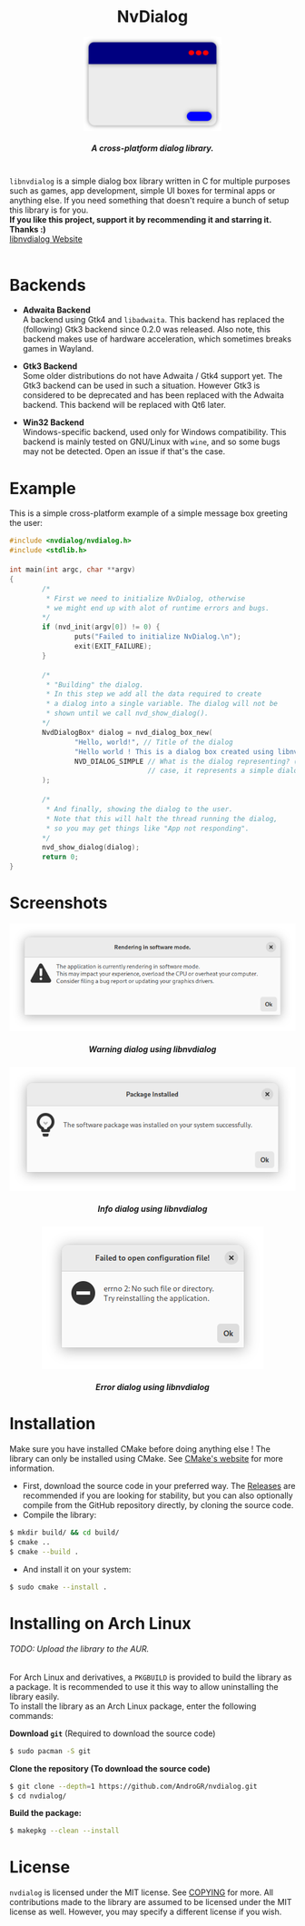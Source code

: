 <div align="center">
        <h1>NvDialog</h1>
        <img src="assets/logo-new.svg" width="244">
        <br>
        <h5>A cross-platform dialog library.</h5>
</div>

<br>
<code>libnvdialog</code> is a simple dialog box library written in C
for multiple purposes such as games, app development, simple UI boxes for terminal apps or anything else. If you need something that doesn't require a bunch of setup this library is for you. <br>
<b>If you like this project, support it by recommending it and starring it. Thanks :)</b> <br>
<a href="https://androgr.github.io/libnvdialog">libnvdialog Website</a>
<br> <br>

# Backends
- **Adwaita Backend**\
A backend using Gtk4 and `libadwaita`. This backend has replaced the (following) Gtk3 backend since 0.2.0 was released. Also note, this backend makes use of hardware acceleration, which sometimes breaks games in Wayland.

- **Gtk3 Backend**\
Some older distributions do not have Adwaita / Gtk4 support yet. The Gtk3 backend can be used in such a situation. However Gtk3 is considered to be deprecated and has been replaced with the Adwaita backend. This backend will be replaced with Qt6 later.

- **Win32 Backend**\
Windows-specific backend, used only for Windows compatibility. This backend is mainly tested on GNU/Linux with `wine`, and so some bugs may not be detected. Open an issue if that's the case.

# Example
This is a simple cross-platform example of a simple message box greeting the user:
```c
#include <nvdialog/nvdialog.h>
#include <stdlib.h>

int main(int argc, char **argv)
{
        /*
         * First we need to initialize NvDialog, otherwise
         * we might end up with alot of runtime errors and bugs.
        */
        if (nvd_init(argv[0]) != 0) {
                puts("Failed to initialize NvDialog.\n");
                exit(EXIT_FAILURE);
        }

        /*
         * "Building" the dialog.
         * In this step we add all the data required to create
         * a dialog into a single variable. The dialog will not be
         * shown until we call nvd_show_dialog().
        */
        NvdDialogBox* dialog = nvd_dialog_box_new(
                "Hello, world!", // Title of the dialog
                "Hello world ! This is a dialog box created using libnvdialog!", // Message of the dialog
                NVD_DIALOG_SIMPLE // What is the dialog representing? (Eg a warning). In this
                                  // case, it represents a simple dialog with no context.
        );

        /*
         * And finally, showing the dialog to the user.
         * Note that this will halt the thread running the dialog,
         * so you may get things like "App not responding".
        */
        nvd_show_dialog(dialog);
        return 0;
}
```

# Screenshots
<div align="center">
        <img src="assets/warning_scr.png"></img>
        <h5><i>Warning dialog using libnvdialog</i></h5>
<img src="assets/info_scr.png"></img>
        <h5><i>Info dialog using libnvdialog</i></h5>
<img src="assets/error_scr.png"></img>
        <h5><i>Error dialog using libnvdialog</i></h5>
</div>

# Installation
Make sure you have installed CMake before doing anything else ! The library can only be installed using CMake. See [CMake's website](https://cmake.org/) for more information.
- First, download the source code in your preferred way. The [Releases](https://github.com/AndroGR/nvdialog/releases/) are recommended if you are looking for stability, but you can also optionally compile from
the GitHub repository directly, by cloning the source code.
- Compile the library:
```sh
$ mkdir build/ && cd build/
$ cmake ..
$ cmake --build .
```

- And install it on your system:
```sh
$ sudo cmake --install .
```

# Installing on Arch Linux
###### *TODO: Upload the library to the AUR.*
For Arch Linux and derivatives, a `PKGBUILD` is provided to build the library as a package. It is recommended to use it this way to allow uninstalling the library easily.\
To install the library as an Arch Linux package, enter the following commands:

**Download `git`** (Required to download the source code)
```bash
$ sudo pacman -S git
```
**Clone the repository (To download the source code)**
```bash
$ git clone --depth=1 https://github.com/AndroGR/nvdialog.git
$ cd nvdialog/
```
**Build the package:**
```bash
$ makepkg --clean --install
```

# License
`nvdialog` is licensed under the MIT license. See [COPYING](./COPYING) for more.
All contributions made to the library are assumed to be licensed under the MIT license as well. However, you may specify a different license if you wish.
